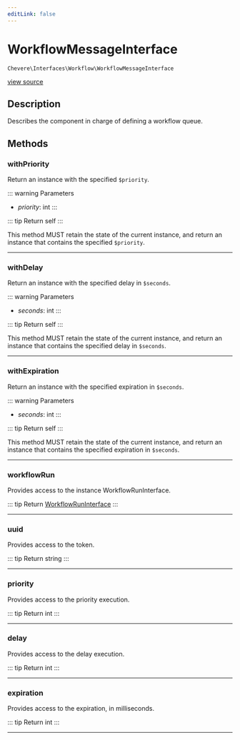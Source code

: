 ```yaml
---
editLink: false
---
```


# WorkflowMessageInterface

`Chevere\Interfaces\Workflow\WorkflowMessageInterface`

[view source](https://github.com/chevere/chevere/blob/main/src/Chevere/Interfaces/Workflow/WorkflowMessageInterface.php)

## Description

Describes the component in charge of defining a workflow queue.

## Methods

### withPriority

Return an instance with the specified `$priority`.

::: warning Parameters
- *priority*: int
:::

::: tip Return
self
:::

This method MUST retain the state of the current instance, and return
an instance that contains the specified `$priority`.

---

### withDelay

Return an instance with the specified delay in `$seconds`.

::: warning Parameters
- *seconds*: int
:::

::: tip Return
self
:::

This method MUST retain the state of the current instance, and return
an instance that contains the specified delay in `$seconds`.

---

### withExpiration

Return an instance with the specified expiration in `$seconds`.

::: warning Parameters
- *seconds*: int
:::

::: tip Return
self
:::

This method MUST retain the state of the current instance, and return
an instance that contains the specified expiration in `$seconds`.

---

### workflowRun

Provides access to the instance WorkflowRunInterface.

::: tip Return
[WorkflowRunInterface](./WorkflowRunInterface.md)
:::

---

### uuid

Provides access to the token.

::: tip Return
string
:::

---

### priority

Provides access to the priority execution.

::: tip Return
int
:::

---

### delay

Provides access to the delay execution.

::: tip Return
int
:::

---

### expiration

Provides access to the expiration, in milliseconds.

::: tip Return
int
:::

---
